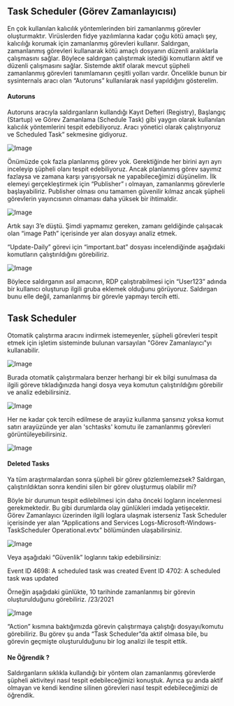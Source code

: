## Task Scheduler (Görev Zamanlayıcısı)

En çok kullanılan kalıcılık yöntemlerinden biri zamanlanmış görevler oluşturmaktır. Virüslerden fidye yazılımlarına kadar çoğu kötü amaçlı şey, kalıcılığı korumak için zamanlanmış görevleri kullanır. Saldırgan, zamanlanmış görevleri kullanarak kötü amaçlı dosyanın düzenli aralıklarla çalışmasını sağlar. Böylece saldırgan çalıştırmak istediği komutların aktif ve düzenli çalışmasını sağlar. Sistemde aktif olarak mevcut şüpheli zamanlanmış görevleri tanımlamanın çeşitli yolları vardır. Öncelikle bunun bir sysinternals aracı olan “Autoruns” kullanılarak nasıl yapıldığını gösterelim.

#### Autoruns

Autoruns aracıyla saldırganların kullandığı Kayıt Defteri (Registry), Başlangıç (Startup) ​​ve Görev Zamanlama (Schedule Task) gibi yaygın olarak kullanılan kalıcılık yöntemlerini tespit edebiliyoruz. Aracı yönetici olarak çalıştırıyoruz ve Scheduled Task” sekmesine gidiyoruz.

![Image](/img/s1.png)

Önümüzde çok fazla planlanmış görev yok. Gerektiğinde her birini ayrı ayrı inceleyip şüpheli olanı tespit edebiliyoruz. Ancak planlanmış görev sayımız fazlaysa ve zamana karşı yarışıyorsak ne yapabileceğimizi düşünelim. İlk elemeyi gerçekleştirmek için “Publisher” ı olmayan, zamanlanmış görevlerle başlayabiliriz. Publisher olması onu tamamen güvenilir kılmaz ancak şüpheli görevlerin yayıncısının olmaması daha yüksek bir ihtimaldir.

![Image](/img/s2.png)

Artık sayı 3’e düştü. Şimdi yapmamız gereken, zamanı geldiğinde çalışacak olan “image Path” içerisinde yer alan dosyayı analiz etmek.

“Update-Daily” görevi için “important.bat” dosyası incelendiğinde aşağıdaki komutların çalıştırıldığını görebiliriz.

![Image](/img/s3.png)

Böylece saldırganın asıl amacının, RDP çalıştırabilmesi için “User123” adında bir kullanıcı oluşturup ilgili gruba eklemek olduğunu görüyoruz. Saldırgan bunu elle değil, zamanlanmış bir görevle yapmayı tercih etti.

## Task Scheduler

Otomatik çalıştırma aracını indirmek istemeyenler, şüpheli görevleri tespit etmek için işletim sisteminde bulunan varsayılan "Görev Zamanlayıcı"yı kullanabilir.

![Image](/img/s4.png)

Burada otomatik çalıştırmalara benzer herhangi bir ek bilgi sunulmasa da ilgili göreve tıkladığınızda hangi dosya veya komutun çalıştırıldığını görebilir ve analiz edebilirsiniz.

![Image](/img/s5.png)

Her ne kadar çok tercih edilmese de arayüz kullanma şansınız yoksa komut satırı arayüzünde yer alan 'schtasks' komutu ile zamanlanmış görevleri görüntüleyebilirsiniz.

![Image](/img/s6.png)

#### Deleted Tasks

Ya tüm araştırmalardan sonra şüpheli bir görev gözlemlemezsek? Saldırgan, çalıştırıldıktan sonra kendini silen bir görev oluşturmuş olabilir mi?

Böyle bir durumun tespit edilebilmesi için daha önceki logların incelenmesi gerekmektedir. Bu gibi durumlarda olay günlükleri imdada yetişecektir. Görev Zamanlayıcı üzerinden ilgili loglara ulaşmak isterseniz Task Scheduler içerisinde yer alan “Applications and Services Logs-Microsoft-Windows-TaskScheduler Operational.evtx” bölümünden ulaşabilirsiniz.

![Image](/img/s7.png)

Veya aşağıdaki “Güvenlik” loglarını takip edebilirsiniz:

Event ID 4698: A scheduled task was created
Event ID 4702: A scheduled task was updated

Örneğin aşağıdaki günlükte, 10 tarihinde zamanlanmış bir görevin oluşturulduğunu görebiliriz. /23/2021

![Image](/img/s8.png)

“Action” kısmına baktığımızda görevin çalıştırmaya çalıştığı dosyayı/komutu görebiliriz. Bu görev şu anda “Task Scheduler”da aktif olmasa bile, bu görevin geçmişte oluşturulduğunu bir log analizi ile tespit ettik.

#### Ne Öğrendik ?

Saldırganların sıklıkla kullandığı bir yöntem olan zamanlanmış görevlerde şüpheli aktiviteyi nasıl tespit edebileceğimizi konuştuk. Ayrıca şu anda aktif olmayan ve kendi kendine silinen görevleri nasıl tespit edebileceğimizi de öğrendik.





































